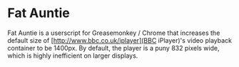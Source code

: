 # Fat Auntie

Fat Auntie is a userscript for Greasemonkey / Chrome that increases the default size of [http://www.bbc.co.uk/iplayer](BBC iPlayer)'s video playback container to be 1400px. By default, the player is a puny 832 pixels wide, which is highly inefficient on larger displays.
